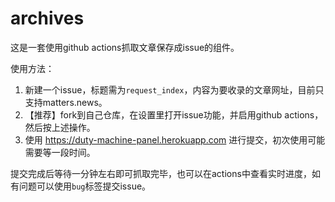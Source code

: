 # archives

这是一套使用github actions抓取文章保存成issue的组件。

使用方法：
1. 新建一个issue，标题需为`request_index`，内容为要收录的文章网址，目前只支持matters.news。
2. 【推荐】fork到自己仓库，在设置里打开issue功能，并启用github actions，然后按上述操作。
3. 使用 https://duty-machine-panel.herokuapp.com 进行提交，初次使用可能需要等一段时间。

提交完成后等待一分钟左右即可抓取完毕，也可以在actions中查看实时进度，如有问题可以使用`bug`标签提交issue。
